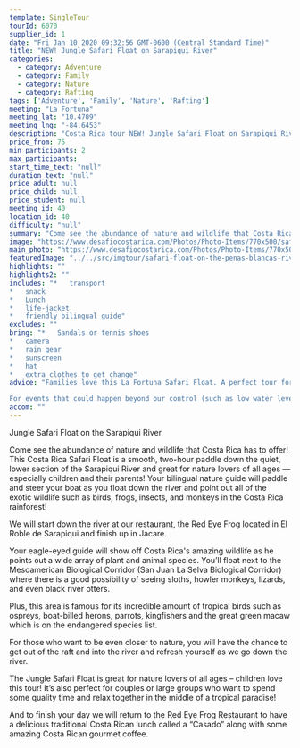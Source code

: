 ```yaml
---
template: SingleTour
tourId: 6070
supplier_id: 1
date: "Fri Jan 10 2020 09:32:56 GMT-0600 (Central Standard Time)"
title: "NEW! Jungle Safari Float on Sarapiqui River"
categories: 
  - category: Adventure
  - category: Family
  - category: Nature
  - category: Rafting
tags: ['Adventure', 'Family', 'Nature', 'Rafting']
meeting: "La Fortuna"
meeting_lat: "10.4709"
meeting_lng: "-84.6453"
description: "Costa Rica tour NEW! Jungle Safari Float on Sarapiqui River, id 6070"
price_from: 75
min_participants: 2
max_participants: 
start_time_text: "null"
duration_text: "null"
price_adult: null
price_child: null
price_student: null
meeting_id: 40
location_id: 40
difficulty: "null"
summary: "Come see the abundance of nature and wildlife that Costa Rica has to offer! Our Safari Float is a smooth two-hour paddle down the quiet Sarapiqui River on the class 1 section and is great for nature lovers of all ages, especially children and their parents! Your naturalist guide will paddle and steer your boat as you float down the river and point out all of the exotic wildlife such as birds, frogs, insects, and monkeys!"
image: "https://www.desafiocostarica.com/Photos/Photo-Items/770x500/safari-float-on-the-penas-blancas-river--1.jpg"
main_photo: "https://www.desafiocostarica.com/Photos/Photo-Items/770x500/safari-float-on-the-penas-blancas-river--1.jpg"
featuredImage: "../../src/imgtour/safari-float-on-the-penas-blancas-river--1.jpg"
highlights: ""
highlights2: ""
includes: "*   transport
*   snack
*   Lunch
*   life-jacket
*   friendly bilingual guide"
excludes: ""
bring: "*   Sandals or tennis shoes
*   camera
*   rain gear
*   sunscreen
*   hat
*   extra clothes to get change"
advice: "Families love this La Fortuna Safari Float. A perfect tour for all ages! One of the best Arenal tours for families visiting La Fortuna and those who want to take it easy on their vacation in Costa Rica. Have a look at our Adventure Waiver if you have questions about our Costa Rica adventure tour policies.

For events that could happen beyond our control (such as low water levels) we may change to a more-suitable tour with an equal or similar adventure-appeal or offer other tour options so you don't miss out on a fun day in Costa Rica. We reserve the right to cancel a trip due to unfavorable conditions & will only run a tour according to our policies. Full refund is given if (on rare occasion) no tour is run."
accom: ""
---
```

Jungle Safari Float on the Sarapiqui River

Come see the abundance of nature and wildlife that Costa Rica has to offer! This Costa Rica Safari Float is a smooth, two-hour paddle down the quiet, lower section of the Sarapiqui River and great for nature lovers of all ages —especially children and their parents! Your bilingual nature guide will paddle and steer your boat as you float down the river and point out all of the exotic wildlife such as birds, frogs, insects, and monkeys in the Costa Rica rainforest!

We will start down the river at our restaurant, the Red Eye Frog located in El Roble de Sarapiqui and finish up in Jacare.

Your eagle-eyed guide will show off Costa Rica's amazing wildlife as he points out a wide array of plant and animal species. You’ll float next to the Mesoamerican Biological Corridor (San Juan La Selva Biological Corridor) where there is a good possibility of seeing sloths, howler monkeys, lizards, and even black river otters.

Plus, this area is famous for its incredible amount of tropical birds such as ospreys, boat-billed herons, parrots, kingfishers and the great green macaw which is on the endangered species list.

For those who want to be even closer to nature, you will have the chance to get out of the raft and into the river and refresh yourself as we go down the river.

The Jungle Safari Float is great for nature lovers of all ages – children love this tour! It’s also perfect for couples or large groups who want to spend some quality time and relax together in the middle of a tropical paradise!

And to finish your day we will return to the Red Eye Frog Restaurant to have a delicious traditional Costa Rican lunch called a “Casado” along with some amazing Costa Rican gourmet coffee.